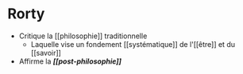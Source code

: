 # Rorty

- Critique la [[philosophie]] traditionnelle
  - Laquelle vise un fondement [[systématique]] de l'[[être]] et du [[savoir]]
- Affirme la ***[[post-philosophie]]***

